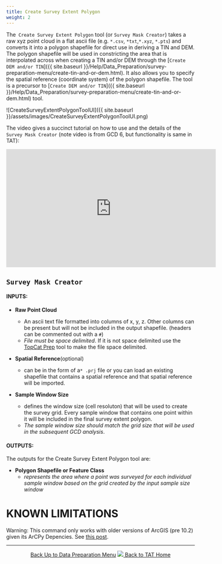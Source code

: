 ```yaml
---
title: Create Survey Extent Polygon
weight: 2
---
```


The` Create Survey Extent Polygon` tool (or `Survey Mask Creator`) takes a raw xyz point cloud in a flat ascii file (e.g. `*.csv`, `*txt`,`*.xyz`, `*.pts`) and converts it into a polygon shapefile for direct use in deriving a TIN and DEM. The polygon shapefile will be used in constricting the area that is interpolated across when creating a TIN and/or DEM through the [`Create DEM and/or TIN`]({{ site.baseurl }}/Help/Data_Preparation/survey-preparation-menu/create-tin-and-or-dem.html). It also allows you to specify the spatial reference (coordinate system) of the polygon shapefile. The tool is a precursor to [`Create DEM and/or TIN`]({{ site.baseurl }}/Help/Data_Preparation/survey-preparation-menu/create-tin-and-or-dem.html) tool.

![CreateSurveyExtentPolygonToolUI]({{ site.baseurl }}/assets/images/CreateSurveyExtentPolygonToolUI.png)

The  video gives a succinct tutorial on how to use and the details of the `Survey Mask Creator` (note video is from GCD 6, but functionality is same in TAT):

<iframe width="560" height="315" src="https://www.youtube.com/embed/O6MR16S2mBc" frameborder="0" gesture="media" allow="encrypted-media" allowfullscreen></iframe>


## `Survey Mask Creator`

#### INPUTS:


- **Raw Point Cloud**
  - An ascii text file formatted into columns of x, y, z. Other columns can be present but will not be included in the output shapefile. (headers can be commented out with a `#`)
  - *File must be space delimited*. If it is not space delimited use the [TopCat Prep](http://mbes.joewheaton.org/background/mbes-tools-command-reference/data-preparation/topcat-prep) tool to make the file space delimited. 

- **Spatial Reference**(optional)
  - can be in the form of a`* .prj` file or you can load an existing shapefile that contains a spatial reference and that spatial reference will be imported.

- **Sample Window Size**
  - defines the window size (cell resoluton) that will be used to create the survey grid. Every sample window that contains one point within it will be included in the final survey extent polygon.
  - *The sample window size should match the grid size that will be used in the subsequent GCD analysis*.

#### OUTPUTS:

The outputs for the Create Survey Extent Polygon tool are:

- **Polygon Shapefile or Feature Class**
  - *represents the area where a point was surveyed for each individual sample window based on the grid created by the input sample size window*


# KNOWN LIMITATIONS
Warning: This command only works with older versions of ArcGIS (pre 10.2) given its ArCPy Depencies. See [this post](https://github.com/Riverscapes/tat-addin/issues/9).


------

<div align="center">
	<a class="hollow button" href="{{ site.baseurl }}/Help/Data_Preparation/survey-preparation-menu/"><i class="fa fa-arrow-circle-up"></i> Back Up to Data Preparation Menu</a> 
	<a class="hollow button" href="{{ site.baseurl }}/"><img src="{{ site.baseurl }}/assets/images/Tatty.png">  Back to TAT Home </a>  
</div>
